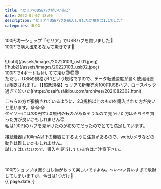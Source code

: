 ```yaml
---
title: "セリアのUSBハブがいい感じ"
date: 2022-01-07 18:00
description: "セリアでUSBハブを購入しましたが規格は1.1でした"
categories: BLOG
---  
```

100円均一ショップ「セリア」でUSBハブを買いました🤔  
100円で購入出来るなんて驚きです🤔  


<br>
![hub1](/assets/images/20220103_usb01.jpeg)  
<br>
![hub2](/assets/images/20220103_usb02.jpeg)  

<br>
100円で4ポートも付いてて凄い😇😇😇  

<br>
ただし、USBの規格が1.1という規格ですので、データ転送速度が遅く使用用途は限定されます。  
[【超低規格】セリアで新発売の100円USBハブ、ロースペック過ぎて泣いた](https://osaifushikibu.com/archives/2021082302.html)  


こちらの方が指摘されているように、2.0規格以上のものを購入された方が良いと思います。😂😂😂  
ダイソーには100円で2.0規格のものがあるそうなので見かけた方はそちらを買った方が良いかもしれません😇         
私は100円のハブを見かけたのが初めてだったのでとても満足しています。  
<br>
接続機器は100mA以下の機器にするように注意があるので、webカメラなどの動作は難しいかもしれません。  
試してはいないので、購入を見当している方はご注意下さい。  

<br><br>
100円ショップは掘り出し物があって楽しいですよね。ついつい買いすぎて散財してしまいますが、今日は1つだけ🐑  
{{ page.date }}